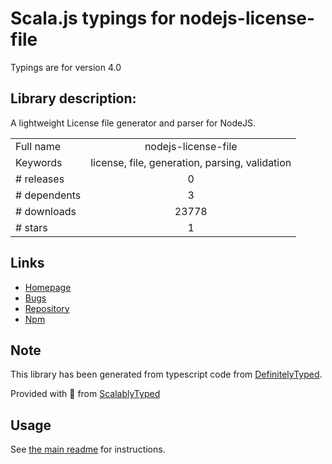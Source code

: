 
# Scala.js typings for nodejs-license-file

Typings are for version 4.0

## Library description:
A lightweight License file generator and parser for NodeJS.

|                    |                 |
| ------------------ | :-------------: |
| Full name          | nodejs-license-file |
| Keywords           | license, file, generation, parsing, validation |
| # releases         | 0 |
| # dependents       | 3 |
| # downloads        | 23778 |
| # stars            | 1 |

## Links
- [Homepage](https://github.com/bushev/nodejs-license-file)
- [Bugs](https://github.com/bushev/nodejs-license-file/issues)
- [Repository](https://github.com/bushev/nodejs-license-file)
- [Npm](https://www.npmjs.com/package/nodejs-license-file)
    


## Note
This library has been generated from typescript code from [DefinitelyTyped](https://definitelytyped.org).

Provided with :purple_heart: from [ScalablyTyped](https://github.com/oyvindberg/ScalablyTyped)

## Usage
See [the main readme](../../readme.md) for instructions.


